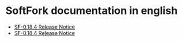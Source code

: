 # SoftFork documentation in english

* [SF-0.18.4 Release Notice](/golosd/SoftFork/SF-0.18.4-Release_Notice.md)
* [SF-0.18.4 Release Notice](/golosd/SoftFork/SF-0.18.5-Release_Notice.md)


